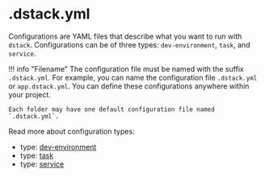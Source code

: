 # .dstack.yml

Configurations are YAML files that describe what you want to run with `dstack`. Configurations can be of three
types: `dev-environment`, `task`, and `service`.

!!! info "Filename"
    The configuration file must be named with the suffix `.dstack.yml`. For example,
    you can name the configuration file `.dstack.yml` or `app.dstack.yml`. You can define
    these configurations anywhere within your project. 
    
    Each folder may have one default configuration file named `.dstack.yml`.

Read more about configuration types:

* type: [dev-environment](configurations/dev-environment.md)
* type: [task](configurations/task.md)
* type: [service](configurations/service.md)
